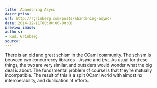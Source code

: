 ```yaml
---
title: Abandoning Async
description:
url: http://rgrinberg.com/posts/abandoning-async/
date: 2014-12-11T00:00:00-00:00
preview_image:
authors:
- Rudi Grinberg
source:
---
```


<p>There is an old and great schism in the OCaml community. The schism is
between two concurrency libraries - Async and Lwt. As usual for these
things, the two are very similar, and outsiders would wonder what the
big deal is about. The fundamental problem of course is that they&rsquo;re
mutually incompatible. The result of this is a split OCaml world with
almost no interoperability, and duplication of efforts.</p>

